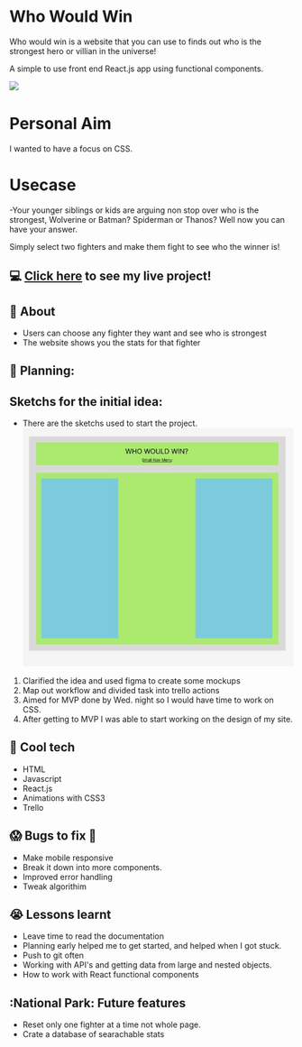# Who Would Win
Who would win is a website that you can use to finds out who is the strongest hero or villian in the universe! 

A simple to use front end React.js app using functional components.

![](http://i.imgur.com/Fkk92M7h.gif)

# Personal Aim
I wanted to have a focus on CSS.

# Usecase
-Your younger siblings or kids are arguing non stop over who is the strongest, Wolverine or Batman? Spiderman or Thanos? Well now you can have your answer.

Simply select two fighters and make them fight to see who the winner is!

## :computer: [Click here](https://whowouldwin.surge.sh/) to see my live project!

## :speech_balloon: About
- Users can choose any fighter they want and see who is strongest
- The website shows you the stats for that fighter

## :memo: Planning:
## Sketchs for the initial idea:
- There are the sketchs used to start the project.
![](src/Images/planning.png)

1) Clarified the idea and used figma to create some mockups
2) Map out workflow and divided task into trello actions
3) Aimed for MVP done by Wed. night so I would have time to work on CSS.
4) After getting to MVP I was able to start working on the design of my site.

## :rocket: Cool tech
- HTML
- Javascript
- React.js
- Animations with CSS3
- Trello

## :scream: Bugs to fix :poop:
- Make mobile responsive
- Break it down into more components.
- Improved error handling
- Tweak algorithim 

## :sob: Lessons learnt
- Leave time to read the documentation
- Planning early helped me to get started, and helped when I got stuck.
- Push to git often
- Working with API's and getting data from large and nested objects.
- How to work with React functional components 

## :National Park: Future features
- Reset only one fighter at a time not whole page.
- Crate a database of searachable stats